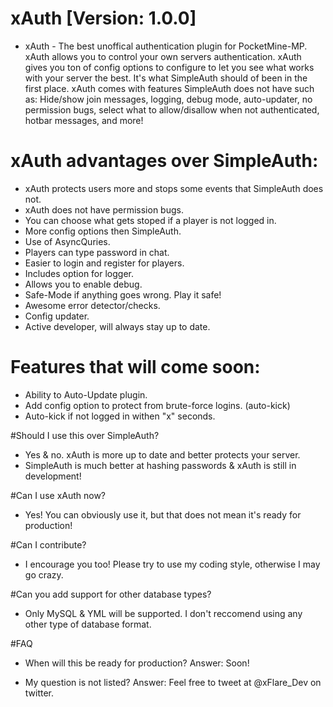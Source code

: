 # xAuth [Version: 1.0.0]
- xAuth - The best unoffical authentication plugin for PocketMine-MP.
xAuth allows you to control your own servers authentication. xAuth gives you ton of config options to configure to let you see what works with your server the best. It's what SimpleAuth should of been in the first place. xAuth comes with features SimpleAuth does not have such as: Hide/show join messages, logging, debug mode, auto-updater, no permission bugs, select what to allow/disallow when not authenticated, hotbar messages, and more!

# xAuth advantages over SimpleAuth:
- xAuth protects users more and stops some events that SimpleAuth does not.
- xAuth does not have permission bugs.
- You can choose what gets stoped if a player is not logged in.
- More config options then SimpleAuth.
- Use of AsyncQuries.
- Players can type password in chat.
- Easier to login and register for players.
- Includes option for logger.
- Allows you to enable debug.
- Safe-Mode if anything goes wrong. Play it safe!
- Awesome error detector/checks.
- Config updater.
- Active developer, will always stay up to date.

# Features that will come soon:
- Ability to Auto-Update plugin.
- Add config option to protect from brute-force logins. (auto-kick)
- Auto-kick if not logged in withen "x" seconds.


#Should I use this over SimpleAuth?
- Yes & no. xAuth is more up to date and better protects your server.
- SimpleAuth is much better at hashing passwords & xAuth is still in development!


#Can I use xAuth now?
- Yes! You can obviously use it, but that does not mean it's ready for production!

#Can I contribute?
- I encourage you too! Please try to use my coding style, otherwise I may go crazy.

#Can you add support for other database types?
- Only MySQL & YML will be supported. I don't reccomend using any other type of database format.

#FAQ
- When will this be ready for production?
Answer: Soon!

- My question is not listed?
Answer: Feel free to tweet at @xFlare_Dev on twitter.


